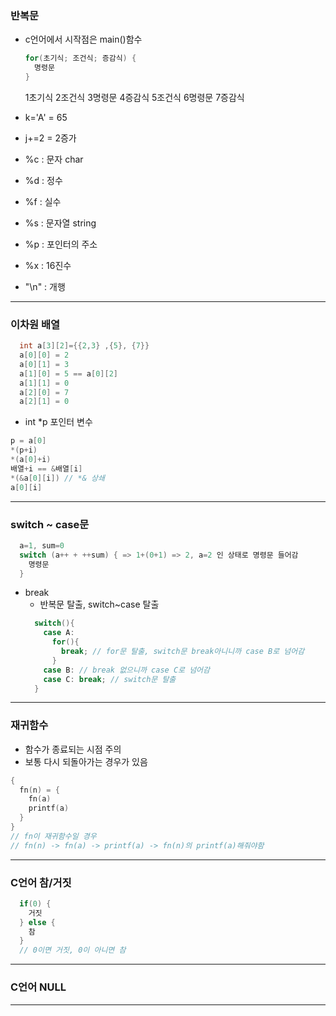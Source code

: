 ### 반복문
  - c언어에서 시작점은 main()함수
    ```c
    for(초기식; 조건식; 증감식) {
      명령문
    }
    ```
    1초기식 2조건식 3명령문 4증감식 5조건식 6명령문 7증감식

  - k='A' = 65
  - j+=2 = 2증가
  - %c : 문자 char
  - %d : 정수
  - %f : 실수
  - %s : 문자열 string
  - %p : 포인터의 주소
  - %x : 16진수
  - "\n" : 개행
---

### 이차원 배열
  ```c
    int a[3][2]={{2,3} ,{5}, {7}}
    a[0][0] = 2
    a[0][1] = 3
    a[1][0] = 5 == a[0][2]
    a[1][1] = 0
    a[2][0] = 7
    a[2][1] = 0
  ```
  - int *p 포인터 변수
  ```c
  p = a[0]
  *(p+i)
  *(a[0]+i)
  배열+i == &배열[i]
  *(&a[0][i]) // *& 상쇄
  a[0][i]
  ```
---

### switch ~ case문
  ```c
    a=1, sum=0
    switch (a++ + ++sum) { => 1+(0+1) => 2, a=2 인 상태로 명령문 들어감
      명령문
    }
  ```
  - break
    - 반복문 탈출, switch~case 탈출
    ```c
      switch(){
        case A:
          for(){
            break; // for문 탈출, switch문 break아니니까 case B로 넘어감
          }
        case B: // break 없으니까 case C로 넘어감
        case C: break; // switch문 탈출
      }
    ```
---

### 재귀함수
  - 함수가 종료되는 시점 주의
  - 보통 다시 되돌아가는 경우가 있음
  ```c
  {
    fn(n) = {
      fn(a)
      printf(a)
    }
  }
  // fn이 재귀함수일 경우
  // fn(n) -> fn(a) -> printf(a) -> fn(n)의 printf(a)해줘야함
  ```
---

### C언어 참/거짓
```c
  if(0) {
    거짓
  } else {
    참
  }
  // 0이면 거짓, 0이 아니면 참
```
---
### C언어 NULL
---
